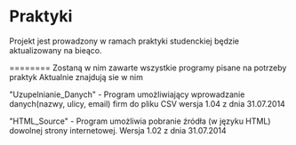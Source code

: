Praktyki
========
Projekt jest prowadzony w ramach praktyki studenckiej będzie aktualizowany na bieąco.

========
Zostaną w nim zawarte wszystkie programy pisane na potrzeby praktyk
Aktualnie znajdują sie w nim

"Uzupelnianie_Danych" - Program umożliwiający wprowadzanie danych(nazwy, ulicy, email) firm do pliku CSV
wersja 1.04 z dnia 31.07.2014

"HTML_Source" - Program umożliwia pobranie źródła (w języku HTML) dowolnej strony internetowej.
Wersja 1.02 z dnia 31.07.2014

